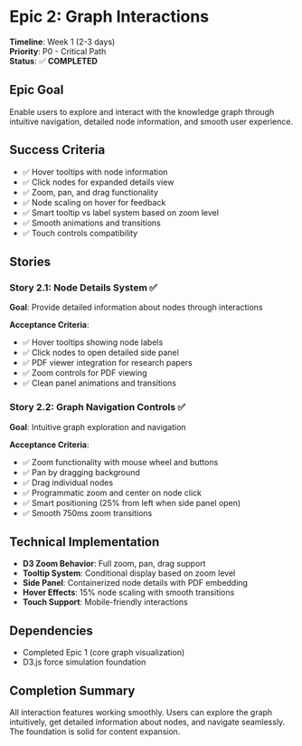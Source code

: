 # Epic 2: Graph Interactions

**Timeline**: Week 1 (2-3 days)  
**Priority**: P0 - Critical Path  
**Status**: ✅ **COMPLETED**

## Epic Goal
Enable users to explore and interact with the knowledge graph through intuitive navigation, detailed node information, and smooth user experience.

## Success Criteria
- ✅ Hover tooltips with node information
- ✅ Click nodes for expanded details view
- ✅ Zoom, pan, and drag functionality
- ✅ Node scaling on hover for feedback
- ✅ Smart tooltip vs label system based on zoom level
- ✅ Smooth animations and transitions
- ✅ Touch controls compatibility

## Stories

### Story 2.1: Node Details System ✅
**Goal**: Provide detailed information about nodes through interactions

**Acceptance Criteria**:
- ✅ Hover tooltips showing node labels
- ✅ Click nodes to open detailed side panel
- ✅ PDF viewer integration for research papers
- ✅ Zoom controls for PDF viewing
- ✅ Clean panel animations and transitions

### Story 2.2: Graph Navigation Controls ✅
**Goal**: Intuitive graph exploration and navigation

**Acceptance Criteria**:
- ✅ Zoom functionality with mouse wheel and buttons
- ✅ Pan by dragging background
- ✅ Drag individual nodes
- ✅ Programmatic zoom and center on node click
- ✅ Smart positioning (25% from left when side panel open)
- ✅ Smooth 750ms zoom transitions

## Technical Implementation
- **D3 Zoom Behavior**: Full zoom, pan, drag support
- **Tooltip System**: Conditional display based on zoom level
- **Side Panel**: Containerized node details with PDF embedding
- **Hover Effects**: 15% node scaling with smooth transitions
- **Touch Support**: Mobile-friendly interactions

## Dependencies
- Completed Epic 1 (core graph visualization)
- D3.js force simulation foundation

## Completion Summary
All interaction features working smoothly. Users can explore the graph intuitively, get detailed information about nodes, and navigate seamlessly. The foundation is solid for content expansion. 